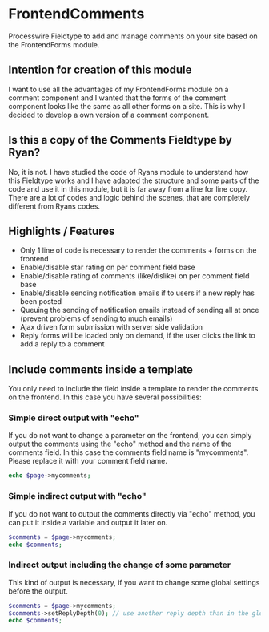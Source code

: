 # FrontendComments
Processwire Fieldtype to add and manage comments on your site based on the FrontendForms module.

## Intention for creation of this module
I want to use all the advantages of my FrontendForms module on a comment component and I wanted that the forms of the comment component looks like the same as all other forms on a site. This is why I decided to develop a own version of a comment component.

## Is this a copy of the Comments Fieldtype by Ryan?
No, it is not. I have studied the code of Ryans module to understand how this Fieldtype works and I have adapted the structure and some parts of the code and use it in this module, but it is far away from a line for line copy. There are a lot of codes and logic behind the scenes, that are completely different from Ryans codes.

## Highlights / Features
* Only 1 line of code is necessary to render the comments + forms on the frontend
* Enable/disable star rating on per comment field base
* Enable/disable rating of comments (like/dislike) on per comment field base
* Enable/disable sending notification emails if to users if a new reply has been posted
* Queuing the sending of notification emails instead of sending all at once (prevent problems of sending to much emails)
* Ajax driven form submission with server side validation
* Reply forms will be loaded only on demand, if the user clicks the link to add a reply to a comment


## Include comments inside a template
You only need to include the field inside a template to render the comments on the frontend. In this case you have several possibilities:

### Simple direct output with "echo"
If you do not want to change a parameter on the frontend, you can simply output the comments using the "echo" method and the name of the comments field. In this case the comments field name is "mycomments". Please replace it with your comment field name.

```php
echo $page->mycomments;
```
### Simple indirect output with "echo"
If you do not want to output the comments directly via "echo" method, you can put it inside a variable and output it later on.

```php
$comments = $page->mycomments;
echo $comments;
```
### Indirect output including the change of some parameter
This kind of output is necessary, if you want to change some global settings before the output.

```php
$comments = $page->mycomments;
$comments->setReplyDepth(0); // use another reply depth than in the global settings
echo $comments;
```
